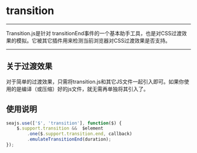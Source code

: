 # transition

---

Transition.js是针对 transitionEnd事件的一个基本助手工具，也是对CSS过渡效果的模拟。它被其它插件用来检测当前浏览器对CSS过渡效果是否支持。

---

## 关于过渡效果

对于简单的过渡效果，只需将transition.js和其它JS文件一起引入即可。如果你使用的是编译（或压缩）好的js文件，就无需再单独将其引入了。

## 使用说明

```javascript
seajs.use(['$', 'transition'], function($) {
    $.support.transition &&  $element
        .one($.support.transition.end, callback)
        .emulateTransitionEnd(duration);
});
```
